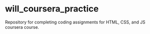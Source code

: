 # will_coursera_practice
Repository for completing coding assignments for HTML, CSS, and JS coursera course.
